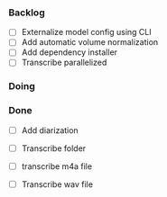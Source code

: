
### Backlog

- [ ] Externalize model config using CLI  
- [ ] Add automatic volume normalization  
- [ ] Add dependency installer  
- [ ] Transcribe parallelized  

### Doing


### Done

- [ ] Add diarization  
- [ ] Transcribe folder  
- [ ] transcribe m4a file  
- [ ] Transcribe wav file  

